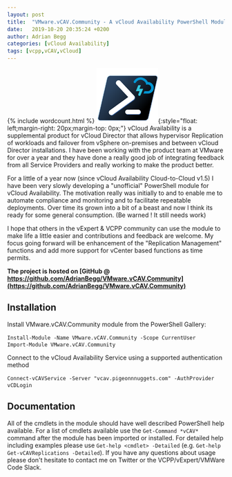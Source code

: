 ```yaml
---
layout: post
title:  "VMware.vCAV.Community - A vCloud Availability PowerShell Module"
date:   2019-10-20 20:35:24 +0200
author: Adrian Begg
categories: [vCloud Availability]
tags: [vcpp,vCAV,vCloud]
---
```

{% include wordcount.html %}
![alt text](/assets/vCAVPowerShell.png "VMware.vCAV.Community"){:style="float: left;margin-right: 20px;margin-top: 0px;"}
vCloud Availability is a supplemental product for vCloud Director that allows hypervisor Replication of workloads and failover from vSphere on-premises and between vCloud Director installations. I have been working with the product team at VMware for over a year and they have done a really good job of integrating feedback from all Service Providers and really working to make the product better.

For a little of a year now (since vCloud Availability Cloud-to-Cloud v1.5) I have been very slowly developing a "unofficial" PowerShell module for vCloud Availability. The motivation really was initially to and to enable me to automate compliance and monitoring and to facilitate repeatable deployments. Over time its grown into a bit of a beast and now I think its ready for some general consumption. (Be warned ! It still needs work)

I hope that others in the vExpert & VCPP community can use the module to make life a little easier and contributions and feedback are welcome. My focus going forward will be enhancement of the "Replication Management" functions and add more support for vCenter based functions as time permits.

**The project is hosted on [GitHub @ https://github.com/AdrianBegg/VMware.vCAV.Community](https://github.com/AdrianBegg/VMware.vCAV.Community)**

## Installation
Install VMware.vCAV.Community module from the PowerShell Gallery:
```
Install-Module -Name VMware.vCAV.Community -Scope CurrentUser
Import-Module VMware.vCAV.Community
```
Connect to the vCloud Availability Service using a supported authentication method
```
Connect-vCAVService -Server "vcav.pigeonnnuggets.com" -AuthProvider vCDLogin
```

## Documentation
All of the cmdlets in the module should have well described PowerShell help available. For a list of cmdlets available use the `Get-Command *vCAV*` command after the module has been imported or installed. For detailed help including examples please use `Get-help <cmdlet> -Detailed` (e.g. `Get-help Get-vCAVReplications -Detailed`). If you have any questions about usage please don't hesitate to contact me on Twitter or the VCPP/vExpert/VMWare Code Slack.
